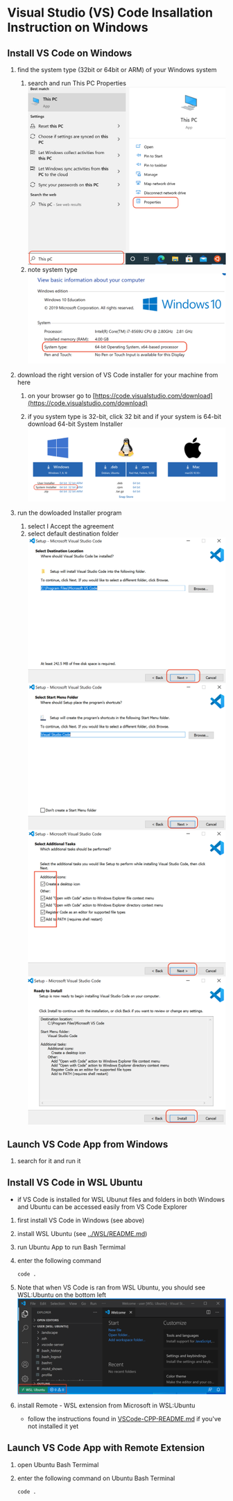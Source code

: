 # Visual Studio (VS) Code Insallation Instruction on Windows

## Install VS Code on Windows

1. find the system type (32bit or 64bit or ARM) of your Windows system
    1. search and run This PC Properties
    ![This PC Properties](PCProperties.png)
    2. note system type
    ![System Type](SystemType.png)

2. download the right version of VS Code installer for your machine from here
    1. on your browser go to [https://code.visualstudio.com/download](https://code.visualstudio.com/download)

    2. if you system type is 32-bit, click 32 bit and if your system is 64-bit download 64-bit System Installer
    ![VS Code Installer](CodeInstaller.png)

3. run the dowloaded Installer program
    1. select I Accept the agreement
    2. select default destination folder
    ![Destination](CodeDestination.png)
    ![Start Menu](StartMenu.png)
    ![Additional Tasks](AdditionalTasks.png)
    ![Install](InstallStep.png)

## Launch VS Code App from Windows

1. search for it and run it

## Install VS Code in WSL Ubuntu

- if VS Code is installed for WSL Ubunut files and folders in both Windows and Ubuntu can be accessed easily from VS Code Explorer

1. first install VS Code in Windows (see above)
2. install WSL Ubuntu (see [../WSL/README.md](../WSL/README.md))
3. run Ubuntu App to run Bash Termimal
4. enter the following command

    ```bash
    code .
    ```

5. Note that when VS Code is ran from WSL Ubuntu, you should see WSL:Ubuntu on the bottom left
    ![WSL:Ubuntu](WSL-Code.png)

6. install Remote - WSL extension from Microsoft in WSL:Ubuntu
    - follow the instructions found in [VSCode-CPP-README.md](VSCode-CPP-README.md) if you've not installed it yet

## Launch VS Code App with Remote Extension

1. open Ubuntu Bash Termimal
2. enter the following command on Ubuntu Bash Terminal

    ```bash
    code .
    ```
